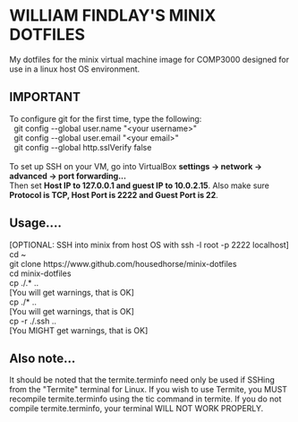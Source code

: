 <h1> WILLIAM FINDLAY'S MINIX DOTFILES </h1>

<p>
  My dotfiles for the minix virtual machine image for COMP3000 designed for use in a linux host OS environment.
</p>

<h2>IMPORTANT</h2>
<p>
  To configure git for the first time, type the following:<br/>
  &nbsp;&nbsp;git config --global user.name "&lt;your username&gt;"<br/>
  &nbsp;&nbsp;git config --global user.email "&lt;your email&gt;"<br/>
  &nbsp;&nbsp;git config --global http.sslVerify false<br/>
  <br/>
  To set up SSH on your VM, go into VirtualBox <b>settings -&gt; network -&gt;
  advanced -&gt; port forwarding...</b><br/> Then set <b>Host IP to 127.0.0.1 and guest IP
  to 10.0.2.15</b>. Also make sure <b>Protocol is TCP, Host Port is 2222 and
  Guest Port is 22</b>.
</p>

<h2>Usage....</h2>
<p>
  [OPTIONAL: SSH into minix from host OS with ssh -l root -p 2222 localhost]<br/>
  cd ~<br/>
  git clone https://www.github.com/housedhorse/minix-dotfiles<br/>
  cd minix-dotfiles<br/>
  cp ./.&#42; ..<br/>
  [You will get warnings, that is OK]<br/>
  cp ./&#42; ..<br/>
  [You will get warnings, that is OK]<br/>
  cp -r ./.ssh ..<br/>
  [You MIGHT get warnings, that is OK]
</p>

<h2>Also note...</h2>
<p>
  It should be noted that the termite.terminfo need only be used if SSHing from the
  "Termite" terminal for Linux. If you wish to use Termite, you MUST recompile
  termite.terminfo using the tic command in termite. If you do not compile
  termite.terminfo, your terminal WILL NOT WORK PROPERLY.
</p>
